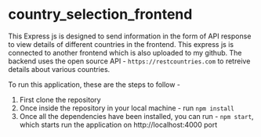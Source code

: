 # country_selection_frontend

This Express js is designed to send information in the form of API response to view details of different countries in the frontend. This express js is connected to another frontend which is also uploaded to my github. The backend uses the open source API - `https://restcountries.com` to retreive details about various countries.  

To run this application, these are the steps to follow - 
1. First clone the repository
2. Once inside the repository in your local machine - run `npm install`
3. Once all the dependencies have been installed, you can run - `npm start`, which starts run the application on http://localhost:4000 port